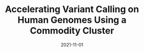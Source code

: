 ---
title: "Accelerating Variant Calling on Human Genomes Using a Commodity Cluster"
collection: publications
permalink: /publication/2021-AVAH
date: 2021-11-01
paperurl: 'https://www.google.com/url?q=https%3A%2F%2Fmailmissouri-my.sharepoint.com%2F%3Ab%3A%2Fg%2Fpersonal%2Fraopr_umsystem_edu%2FEd6CqVo9GcVEt6bGn8EPjD0B1Wj28av8p4AyWHVDsrK0_A%3Fe%3DHMNAQR&sa=D&sntz=1&usg=AFQjCNHJN8Jd7INkFAlaYnSB0q46mPnmRw'
github: 'https://github.com/MU-Data-Science/EVA'
citation: 'Praveen Rao, <b>Arun Zachariah</b>, Deepthi Rao, Peter Tonellato, Wesley Warren and Eduardo Simoes - &quot;Accelerating Variant Calling on Human Genomes Using a Commodity Cluster.&quot; <i>30th ACM International Conference on Information and Knowledge Management (CIKM)</i>, 5 pages, Australia, 2021.'
---